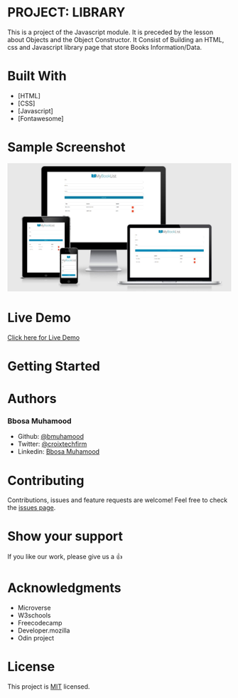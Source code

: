 # PROJECT: LIBRARY

This is a project of the Javascript module. It is preceded by the lesson about Objects and the Object Constructor. It Consist of Building an HTML, css and Javascript library page that store Books Information/Data.

# Built With

- [HTML]
- [CSS]
- [Javascript]
- [Fontawesome]

# Sample Screenshot

<p align="center">
  <img src="Library-Image.jpg" width="850" title="Screenshot">
</p>

# Live Demo
[Click here for Live Demo](https://frosty-almeida-571cb3.netlify.app)

# Getting Started

# Authors

### Bbosa Muhamood
- Github: [@bmuhamood](https://github.com/bmuhamood)
- Twitter: [@croixtechfirm](https://twitter.com/croixtechfirm)
- Linkedin: [Bbosa Muhamood](https://www.linkedin.com/in/bbosa-muhamood-06845576/)

# Contributing
Contributions, issues and feature requests are welcome!
Feel free to check the [issues page](https://github.com/bmuhamood/Books-Library/issues).

# Show your support
If you like our work, please give us a :+1:

# Acknowledgments
- Microverse
- W3schools
- Freecodecamp
- Developer.mozilla
- Odin project

# License
This project is [MIT](https://opensource.org/licenses/MIT) licensed.
